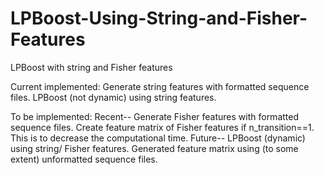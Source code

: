 # LPBoost-Using-String-and-Fisher-Features
LPBoost with string and Fisher features

Current implemented:
Generate string features with formatted sequence files.
LPBoost (not dynamic) using string features.

To be implemented:
Recent--
Generate Fisher features with formatted sequence files.
Create feature matrix of Fisher features if n_transition==1. This is to decrease the computational time.
Future--
LPBoost (dynamic) using string/ Fisher features.
Generated feature matrix using (to some extent) unformatted sequence files.